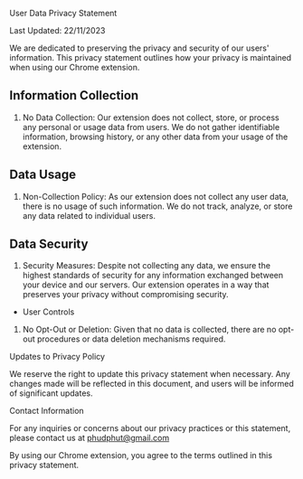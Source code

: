 User Data Privacy Statement

Last Updated: 22/11/2023

We are dedicated to preserving the privacy and security of our users' information. This privacy statement outlines how your privacy is maintained when using our Chrome extension.

## Information Collection

1. No Data Collection: Our extension does not collect, store, or process any personal or usage data from users. We do not gather identifiable information, browsing history, or any other data from your usage of the extension.

## Data Usage

1. Non-Collection Policy: As our extension does not collect any user data, there is no usage of such information. We do not track, analyze, or store any data related to individual users.

## Data Security

1. Security Measures: Despite not collecting any data, we ensure the highest standards of security for any information exchanged between your device and our servers. Our extension operates in a way that preserves your privacy without compromising security.

- User Controls

1. No Opt-Out or Deletion: Given that no data is collected, there are no opt-out procedures or data deletion mechanisms required.

Updates to Privacy Policy

We reserve the right to update this privacy statement when necessary. Any changes made will be reflected in this document, and users will be informed of significant updates.

Contact Information

For any inquiries or concerns about our privacy practices or this statement, please contact us at phudphut@gmail.com

By using our Chrome extension, you agree to the terms outlined in this privacy statement.